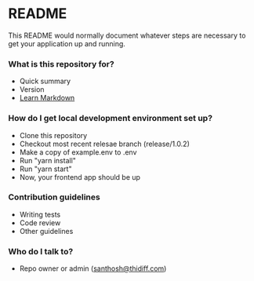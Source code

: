 # README

This README would normally document whatever steps are necessary to get your application up and running.

### What is this repository for?

- Quick summary
- Version
- [Learn Markdown](https://bitbucket.org/tutorials/markdowndemo)

### How do I get local development environment set up?

- Clone this repository
- Checkout most recent relesae branch (release/1.0.2)
- Make a copy of example.env to .env
- Run "yarn install"
- Run "yarn start"
- Now, your frontend app should be up

### Contribution guidelines

- Writing tests
- Code review
- Other guidelines

### Who do I talk to?

- Repo owner or admin (santhosh@thidiff.com)
